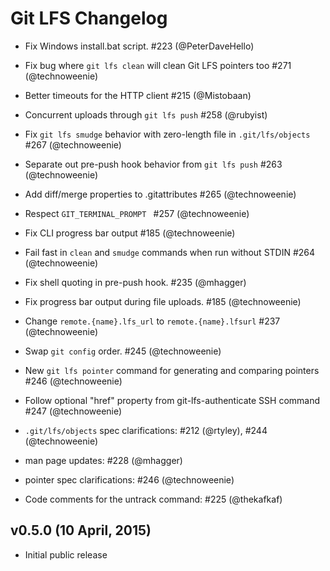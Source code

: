 # Git LFS Changelog

* Fix Windows install.bat script.  #223 (@PeterDaveHello)

* Fix bug where `git lfs clean` will clean Git LFS pointers too #271 (@technoweenie)

* Better timeouts for the HTTP client #215 (@Mistobaan)

* Concurrent uploads through `git lfs push` #258 (@rubyist)

* Fix `git lfs smudge` behavior with zero-length file in `.git/lfs/objects` #267 (@technoweenie)

* Separate out pre-push hook behavior from `git lfs push` #263 (@technoweenie)

* Add diff/merge properties to .gitattributes #265 (@technoweenie)

* Respect `GIT_TERMINAL_PROMPT ` #257 (@technoweenie)

* Fix CLI progress bar output #185 (@technoweenie)

* Fail fast in `clean` and `smudge` commands when run without STDIN #264 (@technoweenie)

* Fix shell quoting in pre-push hook.  #235 (@mhagger)

* Fix progress bar output during file uploads.  #185 (@technoweenie)

* Change `remote.{name}.lfs_url` to `remote.{name}.lfsurl` #237 (@technoweenie)

* Swap `git config` order.  #245 (@technoweenie)

* New `git lfs pointer` command for generating and comparing pointers #246 (@technoweenie)

* Follow optional "href" property from git-lfs-authenticate SSH command #247 (@technoweenie)

* `.git/lfs/objects` spec clarifications: #212 (@rtyley), #244 (@technoweenie)

* man page updates: #228 (@mhagger)

* pointer spec clarifications: #246 (@technoweenie)

* Code comments for the untrack command: #225 (@thekafkaf)

## v0.5.0 (10 April, 2015)

* Initial public release
